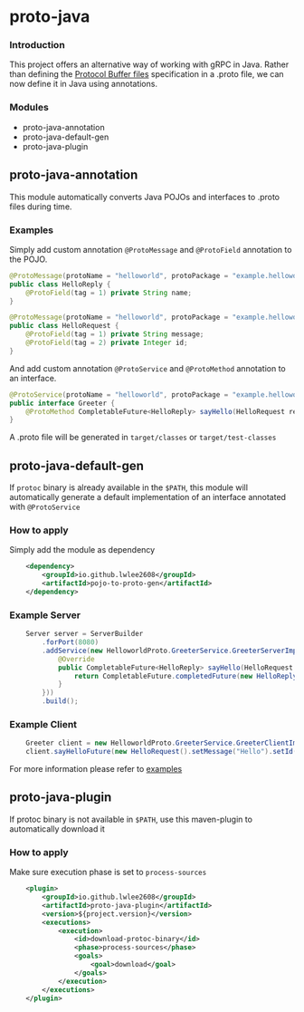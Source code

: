 # proto-java

### Introduction
This project offers an alternative way of working with gRPC in Java. Rather than defining the [Protocol Buffer files](https://protobuf.dev/overview/)
specification in a .proto file, we can now define it in Java using annotations.

### Modules
* proto-java-annotation
* proto-java-default-gen
* proto-java-plugin

## proto-java-annotation
This module automatically converts Java POJOs and interfaces to .proto files during time.

### Examples
Simply add custom annotation `@ProtoMessage` and `@ProtoField` annotation to the POJO.

```java
@ProtoMessage(protoName = "helloworld", protoPackage = "example.helloworld")
public class HelloReply {
    @ProtoField(tag = 1) private String name;
}
```

```java
@ProtoMessage(protoName = "helloworld", protoPackage = "example.helloworld")
public class HelloRequest {
    @ProtoField(tag = 1) private String message;
    @ProtoField(tag = 2) private Integer id;
}
```

And add custom annotation `@ProtoService` and `@ProtoMethod` annotation to an interface.
```java
@ProtoService(protoName = "helloworld", protoPackage = "example.helloworld")
public interface Greeter {
    @ProtoMethod CompletableFuture<HelloReply> sayHello(HelloRequest request);
}
```

A .proto file will be generated in  `target/classes` or `target/test-classes`

## proto-java-default-gen
If `protoc` binary is already available in the `$PATH`, this module will automatically generate a default implementation of an interface annotated with `@ProtoService` 

### How to apply
Simply add the module as dependency
```xml
    <dependency>
        <groupId>io.github.lwlee2608</groupId>
        <artifactId>pojo-to-proto-gen</artifactId>
    </dependency>
```

### Example Server
```java
    Server server = ServerBuilder
        .forPort(8080)
        .addService(new HelloworldProto.GreeterService.GreeterServerImpl(new Greeter() {
            @Override
            public CompletableFuture<HelloReply> sayHello(HelloRequest request) {
                return CompletableFuture.completedFuture(new HelloReply().setName(request.getMessage() + " World"));
            }
        }))
        .build();
```

### Example Client
```java
    Greeter client = new HelloworldProto.GreeterService.GreeterClientImpl(channel, CallOptions.DEFAULT);
    client.sayHelloFuture(new HelloRequest().setMessage("Hello").setId(1));
```

For more information please refer to [examples](https://github.com/lwlee2608/proto-java/blob/main/examples/src/test/java/io/github/lwlee2608/proto/example/helloworld/GreeterTest.java)

## proto-java-plugin 
If protoc binary is not available in `$PATH`, use this maven-plugin to automatically download it

### How to apply
Make sure execution phase is set to `process-sources`
```xml
    <plugin>
        <groupId>io.github.lwlee2608</groupId>
        <artifactId>proto-java-plugin</artifactId>
        <version>${project.version}</version>
        <executions>
            <execution>
                <id>download-protoc-binary</id>
                <phase>process-sources</phase>
                <goals>
                    <goal>download</goal>
                </goals>
            </execution>
        </executions>
    </plugin>
```